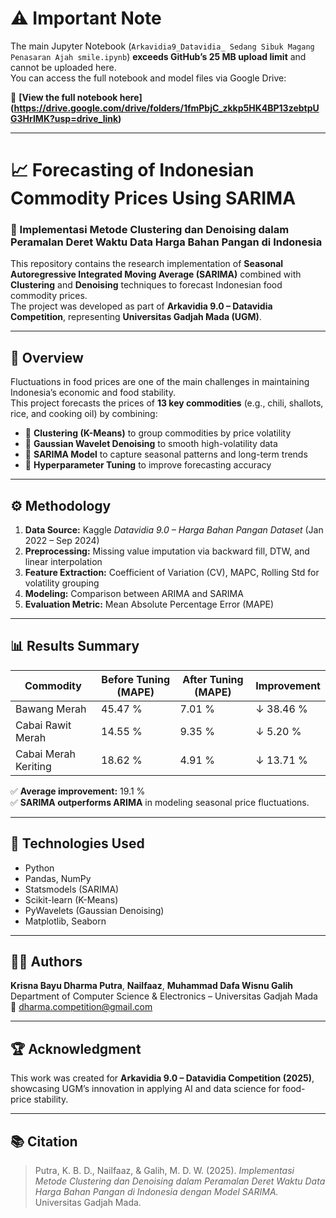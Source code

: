 # ⚠️ Important Note
The main Jupyter Notebook (`Arkavidia9_Datavidia_ Sedang Sibuk Magang Penasaran Ajah smile.ipynb`) **exceeds GitHub’s 25 MB upload limit** and cannot be uploaded here.  
You can access the full notebook and model files via Google Drive:

📎 **[View the full notebook here] (https://drive.google.com/drive/folders/1fmPbjC_zkkp5HK4BP13zebtpUG3HrIMK?usp=drive_link)**

---

# 📈 Forecasting of Indonesian Commodity Prices Using SARIMA

### 🧠 Implementasi Metode Clustering dan Denoising dalam Peramalan Deret Waktu Data Harga Bahan Pangan di Indonesia

This repository contains the research implementation of **Seasonal Autoregressive Integrated Moving Average (SARIMA)** combined with **Clustering** and **Denoising** techniques to forecast Indonesian food commodity prices.  
The project was developed as part of **Arkavidia 9.0 – Datavidia Competition**, representing **Universitas Gadjah Mada (UGM)**.

---

## 🧩 Overview
Fluctuations in food prices are one of the main challenges in maintaining Indonesia’s economic and food stability.  
This project forecasts the prices of **13 key commodities** (e.g., chili, shallots, rice, and cooking oil) by combining:

- 🔹 **Clustering (K-Means)** to group commodities by price volatility  
- 🔹 **Gaussian Wavelet Denoising** to smooth high-volatility data  
- 🔹 **SARIMA Model** to capture seasonal patterns and long-term trends  
- 🔹 **Hyperparameter Tuning** to improve forecasting accuracy  

---

## ⚙️ Methodology
1. **Data Source:** Kaggle *Datavidia 9.0 – Harga Bahan Pangan Dataset* (Jan 2022 – Sep 2024)  
2. **Preprocessing:** Missing value imputation via backward fill, DTW, and linear interpolation  
3. **Feature Extraction:** Coefficient of Variation (CV), MAPC, Rolling Std for volatility grouping  
4. **Modeling:** Comparison between ARIMA and SARIMA  
5. **Evaluation Metric:** Mean Absolute Percentage Error (MAPE)

---

## 📊 Results Summary
| Commodity | Before Tuning (MAPE) | After Tuning (MAPE) | Improvement |
|------------|----------------------|---------------------|--------------|
| Bawang Merah | 45.47 % | 7.01 % | ↓ 38.46 % |
| Cabai Rawit Merah | 14.55 % | 9.35 % | ↓ 5.20 % |
| Cabai Merah Keriting | 18.62 % | 4.91 % | ↓ 13.71 % |

✅ **Average improvement:** 19.1 %  
✅ **SARIMA outperforms ARIMA** in modeling seasonal price fluctuations.

---

## 🧮 Technologies Used
- Python  
- Pandas, NumPy  
- Statsmodels (SARIMA)  
- Scikit-learn (K-Means)  
- PyWavelets (Gaussian Denoising)  
- Matplotlib, Seaborn  

---

## 👨‍💻 Authors
**Krisna Bayu Dharma Putra**, **Nailfaaz**, **Muhammad Dafa Wisnu Galih**  
Department of Computer Science & Electronics – Universitas Gadjah Mada  
📧 dharma.competition@gmail.com  

---

## 🏆 Acknowledgment
This work was created for **Arkavidia 9.0 – Datavidia Competition (2025)**,  
showcasing UGM’s innovation in applying AI and data science for food-price stability.

---

## 📚 Citation
> Putra, K. B. D., Nailfaaz, & Galih, M. D. W. (2025). *Implementasi Metode Clustering dan Denoising dalam Peramalan Deret Waktu Data Harga Bahan Pangan di Indonesia dengan Model SARIMA.* Universitas Gadjah Mada.

